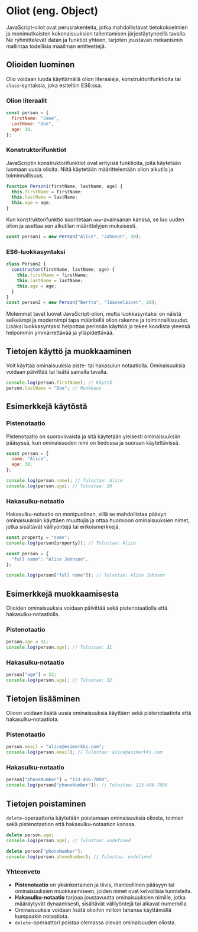 # Oliot (eng. Object)

JavaScript-oliot ovat perusrakenteita, jotka mahdollistavat tietokokoelmien ja monimutkaisten kokonaisuuksien tallentamisen järjestäytyneellä tavalla. Ne ryhmittelevät datan ja funktiot yhteen, tarjoten joustavan mekanismin mallintaa todellisia maailman entiteettejä.

## Olioiden luominen

Olio voidaan luoda käyttämällä olion literaaleja, konstruktorifunktioita tai `class`-syntaksia, joka esiteltiin ES6:ssa.

### Olion literaalit

```js
const person = {
  firstName: "Jane",
  LastName: "Doe",
  age: 30,
};
```

### Konstruktorifunktiot

JavaScriptin konstruktorifunktiot ovat erityisiä funktioita, joita käytetään luomaan uusia olioita. Niitä käytetään määrittelemään olion alkutila ja toiminnallisuus.

```js
function Person1(firstName, lastName, age) {
  this.firstName = firstName;
  this.lastName = lastName;
  this.age = age;
}
```

Kun konstruktorifunktio suoritetaan `new`-avainsanan kanssa, se luo uuden olion ja asettaa sen alkutilan määrittelyjen mukaisesti.

```js
const person1 = new Person("Alice", "Johnson", 30);
```

### ES6-luokkasyntaksi

```js
class Person2 {
  constructor(firstName, lastName, age) {
    this.firstName = firstName;
    this.lastName = lastName;
    this.age = age;
  }
}
const person2 = new Person("Bertta", "Jääskeläinen", 28);
```

Molemmat tavat luovat JavaScript-olion, mutta luokkasyntaksi on näistä selkeämpi ja modernimpi tapa määritellä olion rakenne ja toiminnallisuudet. Lisäksi luokkasyntaksi helpottaa perinnän käyttöä ja tekee koodista yleensä helpommin ymmärrettävää ja ylläpidettävää.

## Tietojen käyttö ja muokkaaminen

Voit käyttää ominaisuuksia piste- tai hakasulun notaatiolla. Ominaisuuksia voidaan päivittää tai lisätä samalla tavalla.

```js
console.log(person.firstName); // Käyttö
person.lastName = "Doe"; // Muokkaus
```

## Esimerkkejä käytöstä

### Pistenotaatio

Pistenotaatio on suoraviivaista ja sitä käytetään yleisesti ominaisuuksiin pääsyssä, kun ominaisuuden nimi on tiedossa ja suoraan käytettävissä.

```javascript
const person = {
  name: "Alice",
  age: 30,
};

console.log(person.name); // Tulostaa: Alice
console.log(person.age); // Tulostaa: 30
```

### Hakasulku-notaatio

Hakasulku-notaatio on monipuolinen, sillä se mahdollistaa pääsyn ominaisuuksiin käyttäen muuttujia ja ottaa huomioon ominaisuuksien nimet, jotka sisältävät välilyöntejä tai erikoismerkkejä.

```javascript
const property = "name";
console.log(person[property]); // Tulostaa: Alice

const person = {
  "full name": "Alice Johnson",
};

console.log(person["full name"]); // Tulostaa: Alice Johnson
```

## Esimerkkejä muokkaamisesta

Olioiden ominaisuuksia voidaan päivittää sekä pistenotaatiolla että hakasulku-notaatiolla.

### Pistenotaatio

```javascript
person.age = 31;
console.log(person.age); // Tulostaa: 31
```

### Hakasulku-notaatio

```javascript
person["age"] = 32;
console.log(person.age); // Tulostaa: 32
```

## Tietojen lisääminen

Olioon voidaan lisätä uusia ominaisuuksia käyttäen sekä pistenotaatiota että hakasulku-notaatiota.

### Pistenotaatio

```javascript
person.email = "alice@esimerkki.com";
console.log(person.email); // Tulostaa: alice@esimerkki.com
```

### Hakasulku-notaatio

```javascript
person["phoneNumber"] = "123-456-7890";
console.log(person["phoneNumber"]); // Tulostaa: 123-456-7890
```

## Tietojen poistaminen

`delete`-operaattoria käytetään poistamaan ominaisuuksia oliosta, toimien sekä pistenotaation että hakasulku-notaation kanssa.

```javascript
delete person.age;
console.log(person.age); // Tulostaa: undefined

delete person["phoneNumber"];
console.log(person.phoneNumber); // Tulostaa: undefined
```

### Yhteenveto

- **Pistenotaatio** on yksinkertainen ja tiivis, ihanteellinen pääsyyn tai ominaisuuksien muokkaamiseen, joiden nimet ovat kelvollisia tunnisteita.
- **Hakasulku-notaatio** tarjoaa joustavuutta ominaisuuksien nimille, jotka määräytyvät dynaamisesti, sisältävät välilyöntejä tai alkavat numeroilla.
- Ominaisuuksia voidaan lisätä olioihin milloin tahansa käyttämällä kumpaakin notaatiota.
- `delete`-operaattori poistaa olemassa olevan ominaisuuden oliosta.
